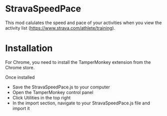 # StravaSpeedPace

This mod calulates the speed and pace of your activities when you view the activity list (https://www.strava.com/athlete/training).

# Installation

For Chrome, you need to install the TamperMonkey extension from the Chrome store.

Once installed

- Save the StravaSpeedPace.js to your computer
- Open the TamperMonkey control panel
- Click Utilities in the top right
- In the import section, navigate to your StravaSpeedPace.js file and import it